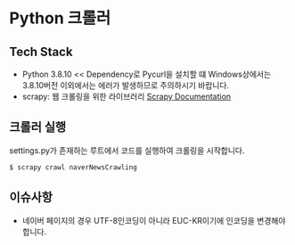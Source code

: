 # Python 크롤러

## Tech Stack

- Python 3.8.10 << Dependency로 Pycurl을 설치할 떄 Windows상에서는 3.8.10버전 이외에서는 에러가 발생하므로 주의하시기 바랍니다.
- scrapy: 웹 크롤링을 위한 라이브러리 [Scrapy Documentation](https://docs.scrapy.org/en/latest/)

## 크롤러 실행
settings.py가 존재하는 루트에서 코드를 실행하여 크롤링을 시작합니다.
```bash
$ scrapy crawl naverNewsCrawling
```

## 이슈사항

- 네이버 페이지의 경우 UTF-8인코딩이 아니라 EUC-KR이기에 인코딩을 변경해야 합니다.